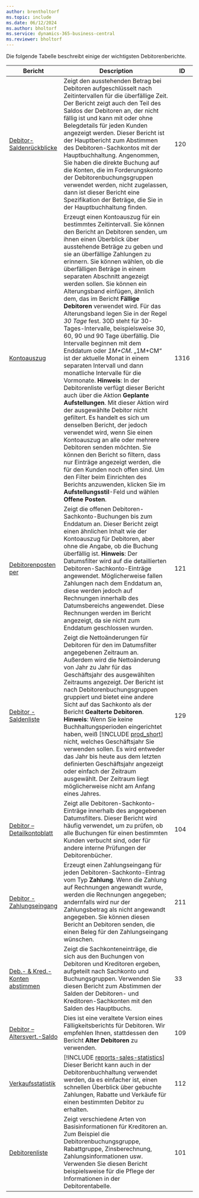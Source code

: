 ```yaml
---
author: brentholtorf
ms.topic: include
ms.date: 06/12/2024
ms.author: bholtorf
ms.service: dynamics-365-business-central
ms.reviewer: bholtorf
---
```


Die folgende Tabelle beschreibt einige der wichtigsten Debitorenberichte.

| Bericht | Description | ID |
|--|--|--|
| [Debitor-Saldenrückblicke](https://businesscentral.dynamics.com?report=120) | Zeigt den ausstehenden Betrag bei Debitoren aufgeschlüsselt nach Zeitintervallen für die überfällige Zeit. Der Bericht zeigt auch den Teil des Saldos der Debitoren an, der nicht fällig ist und kann mit oder ohne Belegdetails für jeden Kunden angezeigt werden. Dieser Bericht ist der Hauptbericht zum Abstimmen des Debitoren-Sachkontos mit der Hauptbuchhaltung. Angenommen, Sie haben die direkte Buchung auf die Konten, die im Forderungskonto der Debitorenbuchungsgruppen verwendet werden, nicht zugelassen, dann ist dieser Bericht eine Spezifikation der Beträge, die Sie in der Hauptbuchhaltung finden. | 120 |
| [Kontoauszug](https://businesscentral.dynamics.com?report=1316) | Erzeugt einen Kontoauszug für ein bestimmtes Zeitintervall. Sie können den Bericht an Debitoren senden, um ihnen einen Überblick über ausstehende Beträge zu geben und sie an überfällige Zahlungen zu erinnern. Sie können wählen, ob die überfälligen Beträge in einem separaten Abschnitt angezeigt werden sollen. Sie können ein Alterungsband einfügen, ähnlich dem, das im Bericht **Fällige Debitoren** verwendet wird. Für das Alterungsband legen Sie in der Regel *30 Tage* fest. 30D steht für 30-Tages-Intervalle, beispielsweise 30, 60, 90 und 90 Tage überfällig. Die Intervalle beginnen mit dem Enddatum oder *1M+CM*. „1M+CM“ ist der aktuelle Monat in einem separaten Intervall und dann monatliche Intervalle für die Vormonate. **Hinweis**: In der Debitorenliste verfügt dieser Bericht auch über die Aktion **Geplante Aufstellungen**. Mit dieser Aktion wird der ausgewählte Debitor nicht gefiltert. Es handelt es sich um denselben Bericht, der jedoch verwendet wird, wenn Sie einen Kontoauszug an alle oder mehrere Debitoren senden möchten. Sie können den Bericht so filtern, dass nur Einträge angezeigt werden, die für den Kunden noch offen sind. Um den Filter beim Einrichten des Berichts anzuwenden, klicken Sie im **Aufstellungsstil**-Feld und wählen **Offene Posten**. | 1316 |
| [Debitorenposten per](https://businesscentral.dynamics.com?report=121) | Zeigt die offenen Debitoren-Sachkonto-Buchungen bis zum Enddatum an. Dieser Bericht zeigt einen ähnlichen Inhalt wie der Kontoauszug für Debitoren, aber ohne die Angabe, ob die Buchung überfällig ist. **Hinweis**: Der Datumsfilter wird auf die detaillierten Debitoren-Sachkonto-Einträge angewendet. Möglicherweise fallen Zahlungen nach dem Enddatum an, diese werden jedoch auf Rechnungen innerhalb des Datumsbereichs angewendet. Diese Rechnungen werden im Bericht angezeigt, da sie nicht zum Enddatum geschlossen wurden. | 121 | 
| [Debitor - Saldenliste](https://businesscentral.dynamics.com?report=129) | Zeigt die Nettoänderungen für Debitoren für den im Datumsfilter angegebenen Zeitraum an. Außerdem wird die Nettoänderung von Jahr zu Jahr für das Geschäftsjahr des ausgewählten Zeitraums angezeigt. Der Bericht ist nach Debitorenbuchungsgruppen gruppiert und bietet eine andere Sicht auf das Sachkonto als der Bericht **Gealterte Debitoren**. **Hinweis**: Wenn Sie keine Buchhaltungsperioden eingerichtet haben, weiß [!INCLUDE [prod_short](prod_short.md)] nicht, welches Geschäftsjahr Sie verwenden sollen. Es wird entweder das Jahr bis heute aus dem letzten definierten Geschäftsjahr angezeigt oder einfach der Zeitraum ausgewählt. Der Zeitraum liegt möglicherweise nicht am Anfang eines Jahres.| 129 |
| [Debitor – Detailkontoblatt](https://businesscentral.dynamics.com?report=104) | Zeigt alle Debitoren-Sachkonto-Einträge innerhalb des angegebenen Datumsfilters. Dieser Bericht wird häufig verwendet, um zu prüfen, ob alle Buchungen für einen bestimmten Kunden verbucht sind, oder für andere interne Prüfungen der Debitorenbücher. | 104 |
| [Debitor - Zahlungseingang](https://businesscentral.dynamics.com?report=211) | Erzeugt einen Zahlungseingang für jeden Debitoren-Sachkonto-Eintrag vom Typ **Zahlung**. Wenn die Zahlung auf Rechnungen angewandt wurde, werden die Rechnungen angegeben; andernfalls wird nur der Zahlungsbetrag als nicht angewandt angegeben. Sie können diesen Bericht an Debitoren senden, die einen Beleg für den Zahlungseingang wünschen.| 211 |
| [Deb.- & Kred.-Konten abstimmen](https://businesscentral.dynamics.com?report=33) | Zeigt die Sachkonteneinträge, die sich aus den Buchungen von Debitoren und Kreditoren ergeben, aufgeteilt nach Sachkonto und Buchungsgruppen. Verwenden Sie diesen Bericht zum Abstimmen der Salden der Debitoren- und Kreditoren-Sachkonten mit den Salden des Hauptbuchs. | 33 |
| [Debitor – Altersvert.-Saldo](https://businesscentral.dynamics.com?report=109)| Dies ist eine veraltete Version eines Fälligkeitsberichts für Debitoren. Wir empfehlen Ihnen, stattdessen den Bericht **Alter Debitoren** zu verwenden. | 109 |
| [Verkaufsstatistik](https://businesscentral.dynamics.com?report=112) | [!INCLUDE [reports-sales-statistics](reports-sales-statistics.md)]<br>Dieser Bericht kann auch in der Debitorenbuchhaltung verwendet werden, da es einfacher ist, einen schnellen Überblick über gebuchte Zahlungen, Rabatte und Verkäufe für einen bestimmten Debitor zu erhalten.| 112 |
| [Debitorenliste](https://businesscentral.dynamics.com?report=101) | Zeigt verschiedene Arten von Basisinformationen für Kreditoren an. Zum Beispiel die Debitorenbuchungsgruppe, Rabattgruppe, Zinsberechnung, Zahlungsinformationen usw. Verwenden Sie diesen Bericht beispielsweise für die Pflege der Informationen in der Debitorentabelle.| 101 |